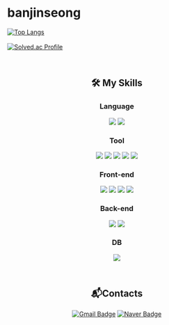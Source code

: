 # banjinseong


  
[![Top Langs](https://github-readme-stats-git-masterrstaa-rickstaa.vercel.app/api/top-langs/?username=banjinseong&layout=compact&theme=tokyonight&langs_count=9)](https://github.com/anuraghazra/github-readme-stats)
  <br><br>
  <a href="https://solved.ac/ps123123ps">[![Solved.ac Profile](http://mazassumnida.wtf/api/v2/generate_badge?boj=ps123123ps)](https://solved.ac/ps123123ps/)</a>
</a> 

  <br>
 <div align="center"> 
<h2 align="center"> 🛠 My Skills </h2>
<h3 align="center">Language</h3>
<p align="center>
    <img src="https://img.shields.io/badge/JAVA-007396?style=flat-square&logo=Java&logoColor=white"></img>
    <img src="https://img.shields.io/badge/JAVA-007396?style=flat-square&logo=Java&logoColor=white"></img>
    <img src="https://img.shields.io/badge/c%23-512BD4?style=flat-square&logo=c%23&logoColor=white"></img>
</p>
<h3 align="center">Tool</h3>
<p align="center">
    <img src="https://img.shields.io/badge/INTELLIJ%20IDEA-CC6699?style=flat-square&logo=INTELLIJ%20IDEA&logoColor=white"></img>
    <img src="https://img.shields.io/badge/Eclipse IDE-2C2255?style=flat-square&logo=Eclipse IDE&logoColor=white"></img>
    <img src="https://img.shields.io/badge/VISUAL%20STUDIO%20CODE-007ACC?style=flat-square&logo=VISUAL%20STUDIO%20CODE&logoColor=white"></img>
    <img src="https://img.shields.io/badge/VISUAL%20STUDIO-5C2D91?style=flat-square&logo=VISUAL%20STUDIO&logoColor=white"></img>
    <img src="https://img.shields.io/badge/GITHUB-181717?style=flat-square&logo=GITHUB&logoColor=white"></img>

</p>
<h3 align="center">Front-end</h3>
<p align="center">
    <img src="https://img.shields.io/badge/HTML5-E34F26?style=flat-square&logo=HTML&logoColor=white"></img>
    <img src="https://img.shields.io/badge/CSS3-1572B6?style=flat-square&logo=CSS&logoColor=white"></img>
    <img src="https://img.shields.io/badge/BOOTSTRAP-7952B3?style=flat-square&logo=BOOTSTRAP&logoColor=white"></img>
    <img src="https://img.shields.io/badge/JAVASCRIPT-F7DF1E?style=flat-square&logo=javascript&logoColor=white"></img>
</p>
<h3 align="center">Back-end</h3>
<p align="center">
    <img src="https://img.shields.io/badge/SPRING-6DB33F?style=flat-square&logo=SPRING&logoColor=white"></img>
    <img src="https://img.shields.io/badge/SpringBoot-6DB33F?style=flat-square&logo=SpringBoot&logoColor=white"></img>
</p>

<h3 align="center">DB</h3>
<p align="center">
    <img src="https://img.shields.io/badge/MYSQL-4479A1?style=flat-square&logo=MYSQL&logoColor=white"></img>
</p>

<br>
<h2 align="center">📬Contacts</h2>
<p align="center">

  [![Gmail Badge](https://img.shields.io/badge/Gmail-d14836?style=flat-square&logo=Gmail&logoColor=white&link=mailto:banjinseong@gmail.com)](mailto:banjinseong@gmail.com)
[![Naver Badge](https://img.shields.io/badge/Naver-03C75A?style=flat-square&logo=Naver&logoColor=white&link=mailto:ps123123ps@naver.com)](mailto:ps123123ps@naver.com)
</p>

</div>
